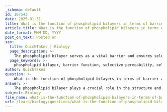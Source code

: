 ```yaml
---
_schema: default
id: 167543
date: 2025-01-31
title: What is the function of phospholipid bilayers in terms of barrier and selective permeability?
article_title: What is the function of phospholipid bilayers in terms of barrier and selective permeability?
date_format: MMM DD, YYYY
post_on_text: Posted on
seo:
  title: QuickTakes | Biology
  page_description: >-
    The phospholipid bilayer serves as a vital barrier and ensures selective permeability in cell membranes, maintaining homeostasis and regulating the internal environment of the cell.
  page_keywords: >-
    phospholipid bilayer, barrier function, selective permeability, cell membrane, homeostasis, amphipathic nature, hydrophilic heads, hydrophobic tails, diffusion, transport proteins, membrane fluidity, cellular processes
author: QuickTakes
question: >-
    What is the function of phospholipid bilayers in terms of barrier and selective permeability?
answer: >-
    The phospholipid bilayer plays a crucial role in the structure and function of cell membranes, primarily serving as a barrier and facilitating selective permeability. Here’s a detailed explanation of these functions:\n\n### Barrier Function\nThe phospholipid bilayer acts as a fundamental barrier that separates the internal environment of the cell from the external environment. This separation is essential for maintaining homeostasis within the cell. The unique amphipathic nature of phospholipids—comprising hydrophilic (water-attracting) heads and hydrophobic (water-repelling) tails—enables the formation of this bilayer in aqueous environments. \n\nIn the bilayer, the hydrophilic heads face outward towards the aqueous surroundings, while the hydrophobic tails orient inward, away from water. This arrangement creates a stable barrier that prevents the free passage of water-soluble substances, thus protecting the cell's internal components from the external environment.\n\n### Selective Permeability\nThe phospholipid bilayer is selectively permeable, meaning it allows certain molecules to pass through while restricting others. This selectivity is vital for cellular function and is influenced by several factors:\n\n1. **Molecule Size and Polarity**: Small nonpolar molecules (e.g., oxygen, carbon dioxide) can easily diffuse through the bilayer, while larger or polar molecules (e.g., ions, glucose) require specific transport mechanisms to cross the membrane.\n\n2. **Transport Proteins**: Integral and peripheral membrane proteins embedded within the bilayer facilitate the transport of substances. These proteins can act as channels or carriers, allowing specific ions and molecules to enter or exit the cell, thus enhancing the membrane's selective permeability.\n\n3. **Fluidity and Flexibility**: The fluid nature of the bilayer, influenced by the types of fatty acids and the presence of cholesterol, allows for the movement of proteins and lipids within the membrane. This fluidity is essential for various cellular processes, including signaling, endocytosis, and exocytosis.\n\n### Summary\nIn summary, the phospholipid bilayer serves as a critical barrier that maintains the integrity of the cell while also providing selective permeability. This dual function is essential for regulating the internal environment of the cell, allowing it to respond to changes in the external environment and maintain homeostasis. The dynamic nature of the bilayer, supported by its amphipathic structure, is fundamental to the overall functionality of cell membranes.
subject: Biology
file_name: what-is-the-function-of-phospholipid-bilayers-in-terms-of-barrier-and-selective-permeability.md
url: /learn/biology/questions/what-is-the-function-of-phospholipid-bilayers-in-terms-of-barrier-and-selective-permeability
---
```


&nbsp;